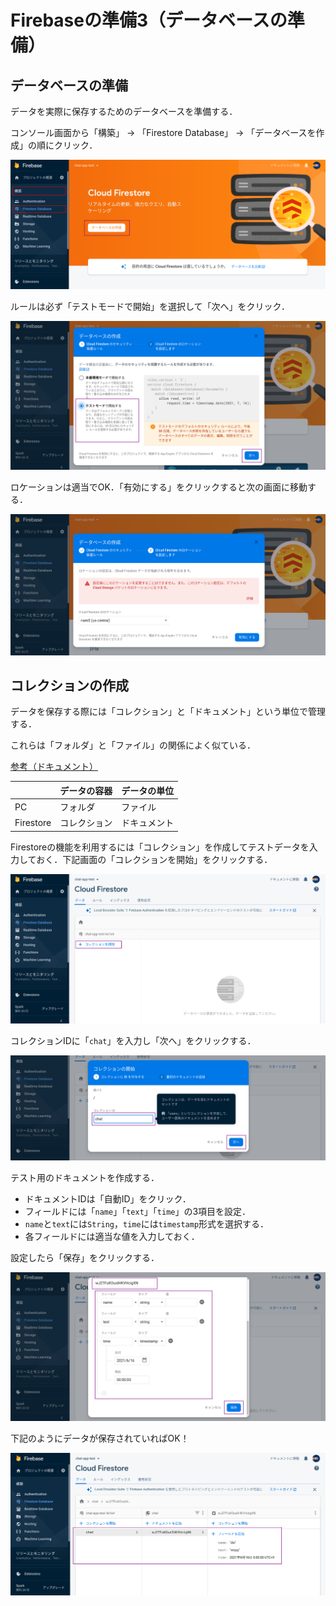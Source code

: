 # Firebaseの準備3（データベースの準備）

## データベースの準備

データを実際に保存するためのデータベースを準備する．

コンソール画面から「構築」 -> 「Firestore Database」 -> 「データベースを作成」の順にクリック．

![db準備](./img/20210616123536.png)

ルールは必ず「テストモードで開始」を選択して「次へ」をクリック．

![dbルール設定](./img/20210616123750.png)

ロケーションは適当でOK．「有効にする」をクリックすると次の画面に移動する．

![dbロケーション設定](./img/20210616123858.png)


## コレクションの作成

データを保存する際には「コレクション」と「ドキュメント」という単位で管理する．

これらは「フォルダ」と「ファイル」の関係によく似ている．

[参考（ドキュメント）](https://firebase.google.com/docs/firestore/data-model?hl=ja)

||データの容器|データの単位|
|--|--|--|
|PC|フォルダ|ファイル|
|Firestore|コレクション|ドキュメント|


Firestoreの機能を利用するには「コレクション」を作成してテストデータを入力しておく．下記画面の「コレクションを開始」をクリックする．

![コレクション開始](./img/20210616124349.png)

コレクションIDに「`chat`」を入力し「次へ」をクリックする．

![コレクション作成](./img/20210616124917.png)

テスト用のドキュメントを作成する．

- ドキュメントIDは「自動ID」をクリック．
- フィールドには「`name`」「`text`」「`time`」の3項目を設定．
- `name`と`text`には`String`，`time`には`timestamp`形式を選択する．
- 各フィールドには適当な値を入力しておく．

設定したら「保存」をクリックする．

![ドキュメント作成](./img/20210616125231.png)

下記のようにデータが保存されていればOK！

![データ確認](./img/20210616125644.png)